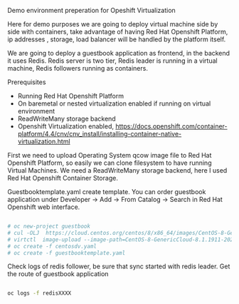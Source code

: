 Demo environment preperation for Opeshift Virtualization 

Here for demo purposes we are going to deploy virtual machine side by side with containers, take advantage of having Red Hat Openshift Platform, ip addresses , storage, load balancer will be handled by the platform itself.  

We are going to deploy a guestbook application as frontend, in the backend it uses Redis. Redis server is two tier, Redis leader is running in a virtual machine, Redis followers running as containers. 

Prerequisites
- Running Red Hat Openshift Platform 
- On baremetal or nested virtualization enabled if running on virtual environment
- ReadWriteMany storage backend
- Openshift Virtualization enabled, https://docs.openshift.com/container-platform/4.4/cnv/cnv_install/installing-container-native-virtualization.html 


First we need to upload Operating System qcow image file to Red Hat Openshift Platform, so easily we can clone filesystem to have running Virtual Machines. We need a ReadWriteMany storage backend, here I used Red Hat Openshift Container Storage. 

Guestbooktemplate.yaml create template. You can order guestbook application under  Developer →  Add → From  Catalog → Search  in Red Hat Openshift web interface. 


   ```sh

   # oc new-project guestbook 
   # cul -OLJ  https://cloud.centos.org/centos/8/x86_64/images/CentOS-8-GenericCloud-8.1.1911-20200113.3.x86_64.qcow2
   # virtctl  image-upload --image-path=CentOS-8-GenericCloud-8.1.1911-20200113.3.x86_64.qcow2 --pvc-name=centos8 --access-mode=ReadOnlyMany --pvc-size=11G --wait-secs=1800  --insecure --uploadproxy-url https://cdi-uploadproxy-openshift-cnv.apps.as4xy.lp.int
   # oc create -f centosdv.yaml 
   # oc create -f guestbooktemplate.yaml

   ```

Check logs of redis follower, be sure that sync started with redis leader. 
Get the route of guestbook application 

   ```sh
   
   oc logs -f redisXXXX 
   
   ```
   
